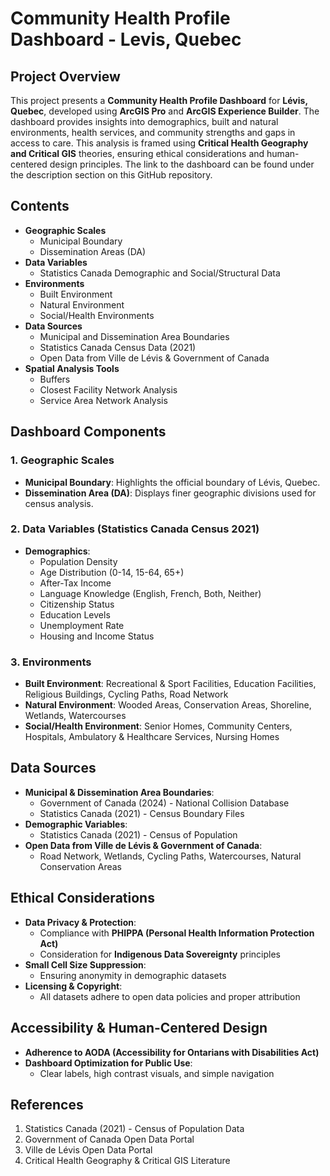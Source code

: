 # Community Health Profile Dashboard - Levis, Quebec

## Project Overview
This project presents a **Community Health Profile Dashboard** for **Lévis, Quebec**, developed using **ArcGIS Pro** and **ArcGIS Experience Builder**. The dashboard provides insights into demographics, built and natural environments, health services, and community strengths and gaps in access to care. This analysis is framed using **Critical Health Geography and Critical GIS** theories, ensuring ethical considerations and human-centered design principles. The link to the dashboard can be found under the description section on this GitHub repository.

## Contents
- **Geographic Scales**
  - Municipal Boundary
  - Dissemination Areas (DA)
- **Data Variables**
  - Statistics Canada Demographic and Social/Structural Data
- **Environments**
  - Built Environment
  - Natural Environment
  - Social/Health Environments
- **Data Sources**
  - Municipal and Dissemination Area Boundaries
  - Statistics Canada Census Data (2021)
  - Open Data from Ville de Lévis & Government of Canada
- **Spatial Analysis Tools**
  - Buffers
  - Closest Facility Network Analysis
  - Service Area Network Analysis

## Dashboard Components
### 1. Geographic Scales
- **Municipal Boundary**: Highlights the official boundary of Lévis, Quebec.
- **Dissemination Area (DA)**: Displays finer geographic divisions used for census analysis.

### 2. Data Variables (Statistics Canada Census 2021)
- **Demographics**:
  - Population Density
  - Age Distribution (0-14, 15-64, 65+)
  - After-Tax Income
  - Language Knowledge (English, French, Both, Neither)
  - Citizenship Status
  - Education Levels
  - Unemployment Rate
  - Housing and Income Status

### 3. Environments
- **Built Environment**: Recreational & Sport Facilities, Education Facilities, Religious Buildings, Cycling Paths, Road Network
- **Natural Environment**: Wooded Areas, Conservation Areas, Shoreline, Wetlands, Watercourses
- **Social/Health Environment**: Senior Homes, Community Centers, Hospitals, Ambulatory & Healthcare Services, Nursing Homes

## Data Sources
- **Municipal & Dissemination Area Boundaries**:
  - Government of Canada (2024) - National Collision Database
  - Statistics Canada (2021) - Census Boundary Files
- **Demographic Variables**:
  - Statistics Canada (2021) - Census of Population
- **Open Data from Ville de Lévis & Government of Canada**:
  - Road Network, Wetlands, Cycling Paths, Watercourses, Natural Conservation Areas

## Ethical Considerations
- **Data Privacy & Protection**:
  - Compliance with **PHIPPA (Personal Health Information Protection Act)**
  - Consideration for **Indigenous Data Sovereignty** principles
- **Small Cell Size Suppression**:
  - Ensuring anonymity in demographic datasets
- **Licensing & Copyright**:
  - All datasets adhere to open data policies and proper attribution

## Accessibility & Human-Centered Design
- **Adherence to AODA (Accessibility for Ontarians with Disabilities Act)**
- **Dashboard Optimization for Public Use**:
  - Clear labels, high contrast visuals, and simple navigation

## References
1. Statistics Canada (2021) - Census of Population Data
2. Government of Canada Open Data Portal
3. Ville de Lévis Open Data Portal
4. Critical Health Geography & Critical GIS Literature

